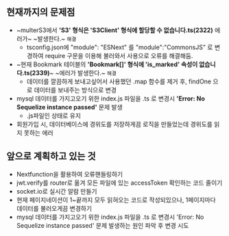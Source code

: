 ## **현재까지의 문제점**

-   ~multerS3에서 **'S3' 형식은 'S3Client' 형식에 할당할 수 없습니다.ts(2322)** 에러가~ ~발생한다.~ `해결`
    -  tsconfig.json에 "module": "ESNext" 를  "module":"CommonsJS" 로 변경하여 require 구문을 이용해 불러와서 사용으로 오류를 해결해둠.
-   ~현재 Bookmark 테이블의 **'Bookmark\[\]' 형식에 'is\_marked' 속성이 없습니다.ts(2339)**~ ~에러가 발생한다.~ `해결`
    - 데이터를 깔끔하게 보내고싶어서 사용했던 .map 함수를 제거 후, findOne 으로 데이터를 보내주는 방식으로 변경
-   mysql 데이터를 가지고오기 위한 index.js 파일을 .ts 로 변경시 **'Error: No Sequelize instance passed'** 문제 발생  
    - .js파일인 상태로 유지
-   회원가입 시, 데이터베이스에 경위도를 저장하게끔 로직을 만들었는데 경위도를 읽지 못하는 에러

## **앞으로 계획하고 있는 것**

-   Nextfunction을 활용하여 오류핸들링하기
-   jwt.verify를 router로 옮겨 모든 파일에 있는 accessToken 확인하는 코드 줄이기
-   socket.io로 실시간 알람 만들기
-   현재 페이지네이션이 1~끝까지 모두 읽혀오는 코드로 작성되있으나, 1페이지마다 데이터를 불러오게끔 변경하기
-   mysql 데이터를 가지고오기 위한 index.js 파일을 .ts 로 변경시 'Error: No Sequelize instance passed' 문제 발생하는 원인 파악 후 변경 시도

